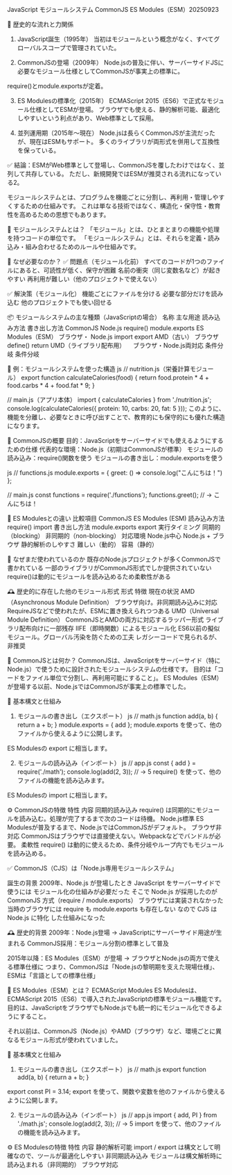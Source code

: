 JavaScript モジュールシステム CommonJS ES Modules（ESM）20250923

📜 歴史的な流れと力関係
1. JavaScript誕生（1995年）
当初はモジュールという概念がなく、すべてグローバルスコープで管理されていた。

2. CommonJSの登場（2009年）
Node.jsの普及に伴い、サーバーサイドJSに必要なモジュール仕様としてCommonJSが事実上の標準に。

require()とmodule.exportsが定着。

3. ES Modulesの標準化（2015年）
ECMAScript 2015（ES6）で正式なモジュール仕様としてESMが登場。
ブラウザでも使える、静的解析可能、最適化しやすいという利点があり、Web標準として採用。

4. 並列運用期（2015年〜現在）
Node.jsは長らくCommonJSが主流だったが、現在はESMもサポート。
多くのライブラリが両形式を併用して互換性を保っている。

✅ 結論：ESMがWeb標準として登場し、CommonJSを覆したわけではなく、並列して共存している。
ただし、新規開発ではESMが推奨される流れになっている2。


モジュールシステムとは、プログラムを機能ごとに分割し、再利用・管理しやすくするための仕組みです。
これは単なる技術ではなく、構造化・保守性・教育性を高めるための思想でもあります。

🧩 モジュールシステムとは？
「モジュール」とは、ひとまとまりの機能や処理を持つコードの単位です。 
「モジュールシステム」とは、それらを定義・読み込み・組み合わせるためのルールや仕組みです。

🔧 なぜ必要なのか？
✅ 問題点（モジュール化前）
すべてのコードが1つのファイルにあると、可読性が低く、保守が困難
名前の衝突（同じ変数名など）が起きやすい
再利用が難しい（他のプロジェクトで使えない）

✅ 解決策（モジュール化）
機能ごとにファイルを分ける
必要な部分だけを読み込む
他のプロジェクトでも使い回せる

📦 モジュールシステムの主な種類（JavaScriptの場合）
名称	                主な用途	             読み込み方法	   書き出し方法
CommonJS	            Node.js	                require()	    module.exports
ES Modules（ESM）	    ブラウザ・                Node.js	     import	export
AMD（古い）	            ブラウザ	              define()	     return
UMD（ライブラリ配布用）	　ブラウザ・Node.js両対応	条件分岐	    条件分岐

🧭 例：モジュールシステムを使った構造
js
// nutrition.js（栄養計算モジュール）
export function calculateCalories(food) {
  return food.protein * 4 + food.carbs * 4 + food.fat * 9;
}

// main.js（アプリ本体）
import { calculateCalories } from './nutrition.js';
console.log(calculateCalories({ protein: 10, carbs: 20, fat: 5 }));
このように、機能を分離し、必要なときに呼び出すことで、教育的にも保守的にも優れた構造になります。


🧩 CommonJSの概要
目的：JavaScriptをサーバーサイドでも使えるようにするための仕様
代表的な環境：Node.js（初期はCommonJSが標準）
モジュールの読み込み：require()関数を使う
モジュールの書き出し：module.exportsを使う

js
// functions.js
module.exports = {
  greet: () => console.log("こんにちは！")
};

// main.js
const functions = require('./functions');
functions.greet(); // → こんにちは！

🔄 ES Modulesとの違い
比較項目	        CommonJS	        ES Modules (ESM)
読み込み方法	    require()	        import
書き出し方法	    module.exports	    export
実行タイミング	    同期的（blocking）	非同期的（non-blocking）
対応環境	        Node.js中心	        Node.js + ブラウザ
静的解析のしやすさ	難しい（動的）	      容易（静的）

📌 なぜまだ使われているのか
既存のNode.jsプロジェクトが多くCommonJSで書かれている
一部のライブラリがCommonJS形式でしか提供されていない
require()は動的にモジュールを読み込めるため柔軟性がある

🕰️ 歴史的に存在した他のモジュール形式
形式	特徴	現在の状況
AMD（Asynchronous Module Definition）	ブラウザ向け。非同期読み込みに対応	RequireJSなどで使われたが、ESMに置き換えられつつある
UMD（Universal Module Definition）	CommonJSとAMDの両方に対応するラッパー形式	ライブラリ配布向けに一部残存
IIFE（即時関数）によるモジュール化	ES6以前の擬似モジュール。グローバル汚染を防ぐための工夫	レガシーコードで見られるが、非推奨

🧩 CommonJSとは何か？
CommonJSは、JavaScriptをサーバーサイド（特にNode.js）で使うために設計されたモジュールシステムの仕様です。 
目的は「コードをファイル単位で分割し、再利用可能にすること」。
ES Modules（ESM）が登場する以前、Node.jsではCommonJSが事実上の標準でした。

🔧 基本構文と仕組み
1. モジュールの書き出し（エクスポート）
js
// math.js
function add(a, b) {
  return a + b;
}
module.exports = { add };
module.exports を使って、他のファイルから使えるように公開します。

ES Modulesの export に相当します。

2. モジュールの読み込み（インポート）
js
// app.js
const { add } = require('./math');
console.log(add(2, 3)); // → 5
require() を使って、他のファイルの機能を読み込みます。

ES Modulesの import に相当します。

⚙️ CommonJSの特徴
特性	            内容
同期的読み込み	 require() は同期的にモジュールを読み込む。処理が完了するまで次のコードは待機。
Node.js標準	    ES Modulesが普及するまで、Node.jsではCommonJSがデフォルト。
ブラウザ非対応	 CommonJSはブラウザでは直接使えない。Webpackなどでバンドルが必要。
柔軟性	        require() は動的に使えるため、条件分岐やループ内でもモジュールを読み込める。

✅ CommonJS（CJS）は「Node.js専用モジュールシステム」

誕生の背景
2009年、Node.js が登場したとき
JavaScript をサーバーサイドで使うには モジュール化の仕組みが必要だった
そこで Node.js が採用したのが CommonJS 方式（require / module.exports）
ブラウザには実装されなかった
当時のブラウザには require も module.exports も存在しない
なので CJS は Node.js に特化 した仕組みになった



🕰️ 歴史的背景
2009年：Node.js登場 → JavaScriptにサーバーサイド用途が生まれる
CommonJS採用：モジュール分割の標準として普及

2015年以降：ES Modules（ESM）が登場 → ブラウザとNode.jsの両方で使える標準仕様に
つまり、CommonJSは「Node.jsの黎明期を支えた現場仕様」、ESMは「言語としての標準仕様」


🧩 ES Modules（ESM）とは？ ECMAScript Modules
ES Modulesは、ECMAScript 2015（ES6）で導入されたJavaScriptの標準モジュール機能です。
目的は、JavaScriptをブラウザでもNode.jsでも統一的にモジュール化できるようにすること。

それ以前は、CommonJS（Node.js）やAMD（ブラウザ）など、環境ごとに異なるモジュール形式が使われていました。

🔧 基本構文と仕組み
1. モジュールの書き出し（エクスポート）
js
// math.js
export function add(a, b) {
  return a + b;
}

export const PI = 3.14;
export を使って、関数や変数を他のファイルから使えるように公開します。

2. モジュールの読み込み（インポート）
js
// app.js
import { add, PI } from './math.js';
console.log(add(2, 3)); // → 5
import を使って、他のファイルの機能を読み込みます。

⚙️ ES Modulesの特徴
特性	        内容
静的解析可能	import / export は構文として明確なので、ツールが最適化しやすい
非同期読み込み	モジュールは構文解析時に読み込まれる（非同期的）
ブラウザ対応	<script type="module"> を使えば、ブラウザでも直接使える
トップレベル    await	ES Modulesでは await をトップレベルで使える（Node.js v14以降）
拡張子必須	    import './utils.js' のように、拡張子を省略できない

🕰️ 歴史的背景と進化
年	        出来事
2009年	    Node.js登場 → CommonJSが普及
2015年	    ES6でES Modulesが標準化される
2020年以降	Node.jsがESMを正式サポート → モダン開発ではESMが主流に


❓ CommonJSで書かれたコードは、無理やりESモジュール形式に書き換える必要性はありませんか？
結論から言うと、無理にESモジュール形式（ESM）へ書き換える必要はありません。
ただし、プロジェクトの目的・環境・将来性によっては戦略的に移行を検討する価値があるというのが現代の開発状況です。

✅ 書き換えが「不要」なケース
既存のNode.jsプロジェクトで安定稼働している場合
使用しているライブラリがCommonJS形式のみ対応している場合
チームや運用環境がCommonJSに慣れている場合
ビルドツールやCI/CDがCommonJS前提で構成されている場合

このような場合、ESMへの移行はコストに見合わない可能性があります。

🚀 書き換えを「検討すべき」ケース
新規プロジェクトでブラウザとNode.jsの両方を意識している場合
ツリーシェイキングや静的解析による最適化を重視する場合
TypeScriptやESLintなどのモダンツールとの親和性を高めたい場合
ライブラリやコードを他者に配布・教育用に公開する予定がある場合
ESMはJavaScriptの公式仕様であり、今後の標準です。

❓ ツリーシェイキングとは？
ツリーシェイキング（Tree Shaking）とは、JavaScriptのビルド工程で使われていないコード（デッドコード）を自動的に削除し、最終的なバンドルサイズを小さくする最適化技術です。
Webpack、Vite、Rollupなどのモダンなバンドルツールがこの機能を備えています2。

🌳 ツリーシェイキングの仕組み
静的解析により、使用されていない関数・変数・モジュールを検出
ESM（ES Modules）形式で書かれた import / export を前提に動作
副作用のあるコード（例：トップレベルで console.log() やグローバル変数の変更）などは削除されないことがある

✅ 効果とメリット
バンドルサイズの削減 → ページの読み込み速度向上
不要なコードの排除 → セキュリティや保守性の向上
開発者が意図しないコードの混入を防止

⚠️ 効かないケース
CommonJS形式（require()）で書かれたコード
export default でオブジェクトをまとめてエクスポートしている場合
1つのファイルに複数のコンポーネントをまとめて定義している場合

🌿 名前の由来
「木を揺らして不要な葉を落とす」ことに例えて、使われていないコードを落とすという意味で「Tree Shaking」と呼ばれています。

❓ モジュール形式の記述の違いがtailwind cssのversionが違うことにより環境構築に影響していることはありますか？
はい、Tailwind CSSのバージョンによって、CommonJS形式とESモジュール形式（ESM）の記述の違いが環境構築に直接影響します。
特にTailwind CSS v4.0以降では、設定ファイル（tailwind.config.js）にESM形式が推奨されるようになったため、従来のCommonJS形式で書かれたコードがエラーを引き起こす可能性があります。

⚠️ Tailwind CSS v4.0以降の仕様変更
従来（v3.x以前）：

js
// CommonJS形式
module.exports = {
  content: ['./src/**/*.{js,ts,jsx,tsx}'],
  theme: { extend: {} },
  plugins: [],
};
v4.0以降（推奨）：

js
// ESモジュール形式
export default {
  content: ['./src/**/*.{js,ts,jsx,tsx}'],
  theme: { extend: {} },
  plugins: [],
};
この違いにより、ESM環境（Next.jsなど）でCommonJS形式を使うと、構文エラーやビルド失敗が発生することがあります。
たとえば：
SyntaxError: Cannot use import statement outside a module
TypeError: module.exports is not a function

🧠 構造的視点
これは単なる構文の違いではなく、モジュールシステムの設計思想の変化です。
Tailwind CSS v4は、Rustベースの新エンジン（Oxide）を採用し、静的解析と高速ビルドを重視する方向に進化しています。
そのため、ESM形式の方が構造的に整合性が高く、最適化しやすいという設計思想が反映されています。

✅ 対応策
Tailwind CSS v4以降を使う場合は、tailwind.config.jsをESM形式に書き換えることが推奨されます。
Node.jsの設定でtype: "module"をpackage.jsonに追加することで、ESM形式が有効になります。
既存のCommonJS形式のコードは、互換性のある環境で使うか、ESM形式に変換する必要があります。
→手間がかかる